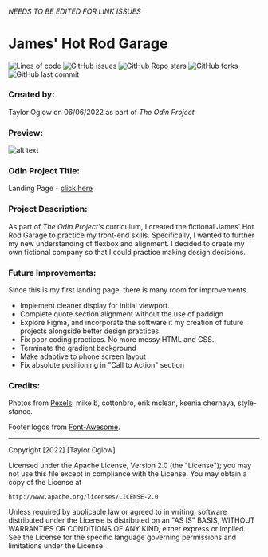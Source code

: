 ###### NEEDS TO BE EDITED FOR LINK ISSUES 
# James' Hot Rod Garage

![Lines of code](https://img.shields.io/tokei/lines/github/TaylorOglow/odin-landing-page)
![GitHub issues](https://img.shields.io/github/issues-raw/TaylorOglow/odin-landing-page)
![GitHub Repo stars](https://img.shields.io/github/stars/TaylorOglow/odin-landing-page?style=social)
![GitHub forks](https://img.shields.io/github/forks/TaylorOglow/odin-landing-page?style=social)
![GitHub last commit](https://img.shields.io/github/last-commit/TaylorOglow/odin-landing-page)

### Created by: 
Taylor Oglow on 06/06/2022 as part of *The Odin Project*

### Preview: 
![alt text](https://github.com/[TaylorOglow]/[odin-landing-page]/blob/[main]/reference/practice.png.jpg?raw=true)

### Odin Project Title: 
Landing Page - [click here](https://www.theodinproject.com/lessons/foundations-landing-page)

### Project Description: 
As part of *The Odin Project's* curriculum, I created the fictional James' Hot Rod Garage to practice my front-end skills. Specifically, I wanted to further my new understanding of flexbox and alignment. I decided to create my own fictional company so that I could practice making design decisions. 

### Future Improvements:
 Since this is my first landing page, there is many room for improvements. 
 * Implement cleaner display for initial viewport.
 * Complete quote section alignment without the use of paddign 
 * Explore Figma, and incorporate the software it my creation of future projects alongside better design practices. 
 * Fix poor coding practices. No more messy HTML and CSS.
 * Terminate the gradient background
 * Make adaptive to phone screen layout 
 * Fix absolute positioning in "Call to Action" section

### Credits: 
Photos from [Pexels](pexels.com): mike b, cottonbro, erik mclean, ksenia chernaya, style-stance.

Footer logos from [Font-Awesome](github.com/FortAwesome/Font-Awesome/).

-------------------------------

Copyright [2022] [Taylor Oglow]

Licensed under the Apache License, Version 2.0 (the "License");
you may not use this file except in compliance with the License.
You may obtain a copy of the License at

    http://www.apache.org/licenses/LICENSE-2.0

Unless required by applicable law or agreed to in writing, software
distributed under the License is distributed on an "AS IS" BASIS,
WITHOUT WARRANTIES OR CONDITIONS OF ANY KIND, either express or implied.
See the License for the specific language governing permissions and
limitations under the License.